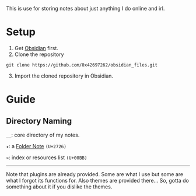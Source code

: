 This is use for storing notes about just anything I do online and irl.

# Setup

1. Get [Obsidian](https://obsidian.md/download) first.
2. Clone the repository

```
git clone https://github.com/0x42697262/obsidian_files.git
```

3. Import the cloned repository in Obsidian.

# Guide

## Directory Naming
`__`: core directory of my notes.

`✦`: a [Folder Note](https://github.com/xpgo/obsidian-folder-note-plugin) `(U+2726)`

`»`: index or resources list `(U+00BB)`


---

Note that plugins are already provided. Some are what I use but some are what I forgot its functions for. Also themes are provided there... So, gotta do something about it if you dislike the themes.
